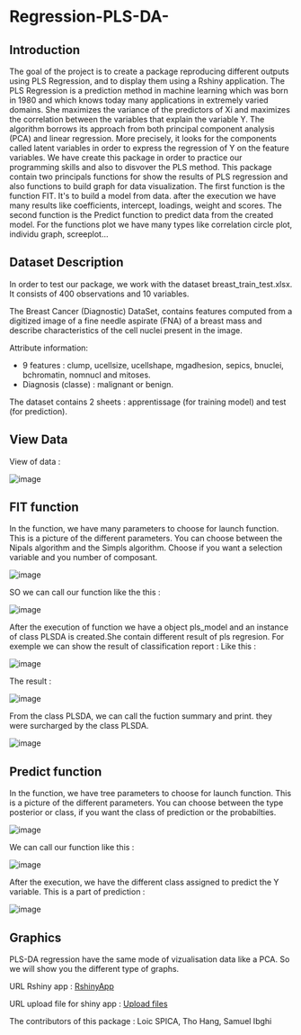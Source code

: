 # Regression-PLS-DA-
## Introduction

The goal of the project is to create a package reproducing different outputs using PLS Regression, and to display them using a Rshiny application. The PLS Regression is a prediction method in machine learning which was born in 1980 and which knows today many applications in extremely varied domains. She maximizes the variance of the predictors of Xi and maximizes the correlation between the variables that explain the variable Y. The algorithm borrows its approach from both principal component analysis (PCA) and linear regression. More precisely, it looks for the components called latent variables in order to express the regression of Y on the feature variables. 
We have create this package in order to practice our programming skills and also to disvover the PLS method. This package contain two principals functions for show the results of PLS regression and also functions to build graph for data visualization. The first function is the function FIT. It's to build a model from data. after the execution we have many results like coefficients, intercept, loadings, weight and scores. The second function is the Predict function to predict data from the created model. For the functions plot we have many types like correlation circle plot, individu graph, screeplot...

## Dataset Description

In order to test our package, we work with the dataset breast_train_test.xlsx. It consists of 400 observations and 10 variables.

The Breast Cancer (Diagnostic) DataSet, contains features computed from a digitized image of a fine needle aspirate (FNA) of a breast mass and describe characteristics of the cell nuclei present in the image.

Attribute information:
  - 9 features : clump, ucellsize, ucellshape, mgadhesion, sepics, bnuclei, bchromatin, nomnucl and mitoses.
  - Diagnosis (classe) : malignant or benign.
  
The dataset contains 2 sheets : apprentissage (for training model) and test (for prediction).

## View Data 

View of data : 

![image](https://user-images.githubusercontent.com/78345903/205445292-895ca089-8888-4e1b-8076-adedecd43a87.png)

## FIT function 

In the function, we have many parameters to choose for launch function. This is a picture of the different parameters. You can choose between the Nipals algorithm and the Simpls algorithm. Choose if you want a selection variable and you number of composant.

![image](https://user-images.githubusercontent.com/78345903/205444751-e0e59ab5-f25c-4306-a322-c0ab2c8865fa.png)

SO we can call our function like the this : 

![image](https://user-images.githubusercontent.com/78345903/205445418-c52fc3d0-0da7-4802-8140-462ca4a20e30.png)

After the execution of function we have a object pls_model and an instance of class PLSDA is created.She contain different result of pls regresion. For exemple we can show the result of classification report :
Like this : 

![image](https://user-images.githubusercontent.com/78345903/205445588-d4d5583f-fdda-46ff-9bf1-9de41b09b389.png)

The result : 

![image](https://user-images.githubusercontent.com/78345903/205445611-656922cd-87ff-4e10-b6c3-d0c87fd03d68.png)

From the class PLSDA, we can call the fuction summary and print. they were surcharged by the class PLSDA. 

![image](https://user-images.githubusercontent.com/78345903/205445789-1406b92c-79ba-4499-85bc-a2d0b83cae86.png)

## Predict function 

In the function, we have tree parameters to choose for launch function. This is a picture of the different parameters. You can choose between the type posterior or class, if you want the class of prediction or the probabilties.

![image](https://user-images.githubusercontent.com/78345903/205446134-2f32621d-e955-46f0-b51d-7d158b5461ad.png)

We can call our function like this : 

![image](https://user-images.githubusercontent.com/78345903/205446172-4f7023dc-cb67-4ba9-aa31-50dbb3b03fa1.png)

After the execution, we have the different class assigned to predict the Y variable. This is a part of prediction : 

![image](https://user-images.githubusercontent.com/78345903/205446321-126ea6d1-75eb-4dfc-8301-2316fea298d6.png)

## Graphics 

PLS-DA regression have the same mode of vizualisation data like a PCA. So we will show you the different type of graphs. 



URL Rshiny app :
[RshinyApp](https://ha8g60-samibgh.shinyapps.io/App_PLS_Regression/)

URL upload file for shiny app : 
[Upload files](https://github.com/Samibgh/R-Shiny---PLS-DA-Deployment)

The contributors of this package : Loic SPICA, Tho Hang, Samuel Ibghi
